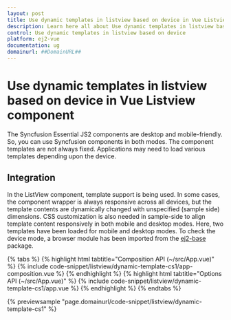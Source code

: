 ```yaml
---
layout: post
title: Use dynamic templates in listview based on device in Vue Listview component | Syncfusion
description: Learn here all about Use dynamic templates in listview based on device in Syncfusion Vue Listview component of Syncfusion Essential JS 2 and more.
control: Use dynamic templates in listview based on device 
platform: ej2-vue
documentation: ug
domainurl: ##DomainURL##
---
```


# Use dynamic templates in listview based on device in Vue Listview component

The Syncfusion Essential JS2 components are desktop and mobile-friendly. So, you can use Syncfusion components in both modes. The component templates are not always fixed. Applications may need to load various templates depending upon the device.

## Integration

In the ListView component, template support is being used. In some cases, the component wrapper is always responsive across all devices, but the template contents are dynamically changed with unspecified (sample side) dimensions. CSS customization is also needed in sample-side to align template content responsively in both mobile and desktop modes. Here, two templates have been loaded for mobile and desktop modes. To check the device mode, a browser module has been imported from the [ej2-base](https://ej2.syncfusion.com/documentation/api/base/overview/) package.

{% tabs %}
{% highlight html tabtitle="Composition API (~/src/App.vue)" %}
{% include code-snippet/listview/dynamic-template-cs1/app-composition.vue %}
{% endhighlight %}
{% highlight html tabtitle="Options API (~/src/App.vue)" %}
{% include code-snippet/listview/dynamic-template-cs1/app.vue %}
{% endhighlight %}
{% endtabs %}
        
{% previewsample "page.domainurl/code-snippet/listview/dynamic-template-cs1" %}